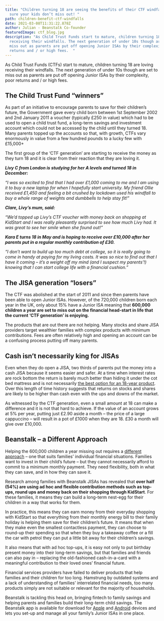 ```yaml
---
title: "Children turning 18 are seeing the benefits of their CTF windfalls. Make
  sure your kids don’t miss out! "
path: children-benefit-ctf-windfalls
date: 2021-03-08T11:31:22.878Z
author: Julian - Beanstalk Co-founder
featuredImage: ctf_blog.jpg
description: "As Child Trust Funds start to mature, children turning 18 are
  receiving their windfalls. The next generation of under 10s though are set to
  miss out as parents are put off opening Junior ISAs by their complexity, poor
  returns and / or high fees.  "
---
```

As Child Trust Funds (CTFs) start to mature, children turning 18 are loving receiving their windfalls. The next generation of under 10s though are set to miss out as parents are put off opening Junior ISAs by their complexity, poor returns and / or high fees. 

## The Child Trust Fund “winners”

As part of an initiative to encourage parents to save for their children’s future, the Government gave every child born between 1st September 2002 and 2nd January 2011 a voucher (typically £250 in value) which had to be used to open a child trust fund, a long-term savings and investment account which could not be accessed by the child until they turned 18. Many parents topped up the accounts so that, with growth, CTFs vary enormously in value from a few hundred pounds to a lucky few with £15,000+

The first group of the ‘CTF generation’ are starting to receive the money as they turn 18 and it is clear from their reaction that they are loving it.

***Livy C from London is studying for her A levels and turned 18 in December:***  

*“I was so excited to find that I had over £1,000 coming to me and I am using it to buy a new laptop for when I hopefully start university. My friend Ollie received £1,450 and feeling a bit crushed by lockdown used his windfall to buy a whole range of weights and dumbbells to help stay fit!”*

***Clare, Livy’s mum, said:*** 

*“We’d topped up Livy’s CTF voucher with money back on shopping at KidStart and I was really pleasantly surprised to see how much Livy had. It was great to see her smile when she found out!”*

***Kara E turns 18 in May and is hoping to receive over £10,000 after her parents put in a regular monthly contribution of £30.*** 

*“I don’t want to build up too much debt at college, so it is really going to come in handy at paying for my living costs. It was so nice to find out that I have it coming – it’s a weight off my mind (and I suspect my parents’!) knowing that I can start college life with a financial cushion.”*

## The JISA generation “losers”

The CTF was abolished at the start of 2011 and since then parents have been able to open Junior ISAs. However, of the 720,000 children born each year in the UK, only about 15% have a Junior ISA meaning that **600,000 children a year are set to miss out on the financial head-start in life that the current ‘CTF generation’ is enjoying.** 

The products that are out there are not helping. Many stocks and share JISA providers target wealthier families with complex products with minimum contributions. Fees are often relatively high and opening an account can be a confusing process putting off many parents.

## Cash isn’t necessarily king for JISAs

Even when they do open a JISA, two thirds of parents put the money into a cash JISA because it seems easier and safer. At a time when interest rates are rock bottom the return is barely much better than hiding it under the cot bed mattress and is not necessarily [the best option for an 18-year product](https://beanstalkapp.co.uk/blog/5-things-you-need-to-consider-this-jisa-season). Over this length of time history suggests that returns on stocks and shares are likely to be higher than cash even with the ups and downs of the market. 

As witnessed by the CTF generation, even a small amount at 18 can make a difference and it is not that hard to achieve. If the value of an account grows at 5% per year, putting just £2.90 aside a month – the price of a large cappuccino – will result in a pot of £1000 when they are 18.  £30 a month will give over £10,000.

## Beanstalk – a Different Approach

Helping the 600,000 children a year missing out requires a [different approach](https://beanstalkapp.co.uk/features) – one that suits families’ individual financial situations. Families want to invest in their child’s future – but they cannot necessarily afford to commit to a minimum monthly payment. They need flexibility, both in what they can save, and in how they can save it.  

Research among families with Beanstalk JISAs has revealed that **over half (54%) are using ad hoc and flexible contribution methods such as top-ups, round ups and money back on their shopping through KidStart**. For these families, it means they can build a long-term nest-egg for their children in a way that works for them. 

In practice, this means they can earn money from their everyday shopping with KidStart so that everything from their monthly energy bill to their family holiday is helping them save for their children’s future. It means that when they make even the smallest contactless payment, they can choose to round-up their spending so that when they buy a takeaway coffee or a fill the car with petrol they can put a little bit away for their children’s savings.  

It also means that with ad hoc top-ups, it is easy not only to put birthday present money into their long-term savings, but that families and friends can also pay in – replacing the old-fashioned cash-in-a-card with a meaningful contribution to their loved ones’ financial future.

Financial services providers have failed to deliver products that help families and their children for too long. Hamstrung by outdated systems and a lack of understanding of families’ interrelated financial needs, too many products simply are not suitable or relevant for the majority of households.

Beanstalk is tackling this head on, bringing fintech to family savings and helping parents and families build their long-term child savings. The Beanstalk app is available for download for [Apple](https://apps.apple.com/gb/app/beanstalk-save-invest/id1470619597) and [Android](https://play.google.com/store/apps/details?id=com.beanstalk) devices and lets you set-up and manage all your family’s Junior ISAs in one place.